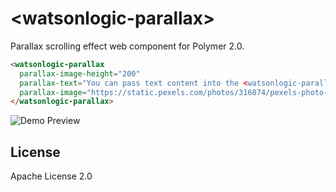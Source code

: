 # \<watsonlogic-parallax\>

Parallax scrolling effect web component for Polymer 2.0.

<!--
```
<custom-element-demo>
<template>
<link rel="import" href="watsonlogic-parallax.html">
<style>
  html{
    font-family: Arial, sans-serif;    
  }
  watsonlogic-parallax{
    color: white;
  }
  .demo{
    height: 300px;
	overflow-y:scroll
  }
</style>
<div class="demo">
<p>Use the scrollbar to view the parallax effect.</p>
<next-code-block>
</next-code-block>
<blockquote>
  Learn to enjoy every minute of your life. Be happy now. Don't wait
  for something outside of yourself to make you happy in the future.
  Think how really previous is the time you have to spend, whether
  it's at work or with your family. Every minute should be enjoyed and
  savored.
  <footer>&mdash; Earl Nightingale</footer>
</blockquote>
</div>
</template>
</custom-element-demo>
```
-->

```html
<watsonlogic-parallax
  parallax-image-height="200"
  parallax-text="You can pass text content into the <watsonlogic-parallax> component."
  parallax-image="https://static.pexels.com/photos/316874/pexels-photo-316874.jpeg">
</watsonlogic-parallax>
```

![Demo Preview](https://raw.githubusercontent.com/watsonlogic-software/watsonlogic-parallax/preview.gif)

## License
Apache License 2.0
